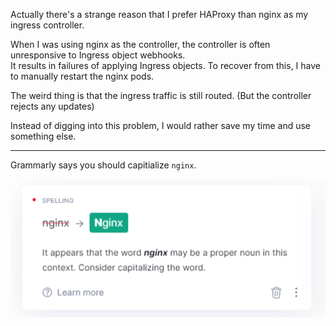 Actually there's a strange reason that I prefer HAProxy than nginx as my ingress controller.

When I was using nginx as the controller, the controller is often unresponsive to Ingress object webhooks.  
It results in failures of applying Ingress objects. To recover from this, I have to manually restart the nginx pods.  

The weird thing is that the ingress traffic is still routed. (But the controller rejects any updates)

Instead of digging into this problem, I would rather save my time and use something else.

---

Grammarly says you should capitialize `nginx`.

![Change the captialization](assets/ChangeTheCaptialization.png)

